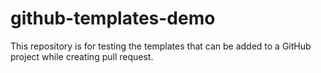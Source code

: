 # github-templates-demo
This repository is for testing the templates that can be added to a GitHub project while creating pull request. 
